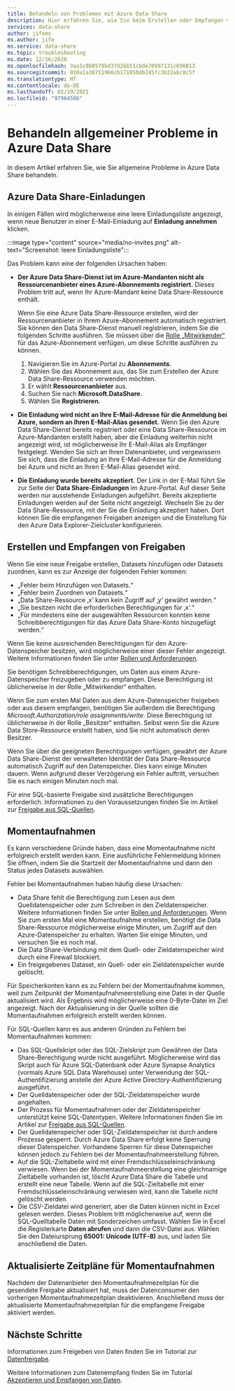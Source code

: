 ```yaml
---
title: Behandeln von Problemen mit Azure Data Share
description: Hier erfahren Sie, wie Sie beim Erstellen oder Empfangen von Datenfreigaben mit Azure Data Share Probleme mit Einladungen und Fehler behandeln.
services: data-share
author: jifems
ms.author: jife
ms.service: data-share
ms.topic: troubleshooting
ms.date: 12/16/2020
ms.openlocfilehash: 3aa1c0b8579bd37d2bb51cbde70997131c696813
ms.sourcegitcommit: 910a1a38711966cb171050db245fc3b22abc8c5f
ms.translationtype: HT
ms.contentlocale: de-DE
ms.lasthandoff: 03/19/2021
ms.locfileid: "97964506"
---
```

# <a name="troubleshoot-common-problems-in-azure-data-share"></a>Behandeln allgemeiner Probleme in Azure Data Share 

In diesem Artikel erfahren Sie, wie Sie allgemeine Probleme in Azure Data Share behandeln. 

## <a name="azure-data-share-invitations"></a>Azure Data Share-Einladungen 

In einigen Fällen wird möglicherweise eine leere Einladungsliste angezeigt, wenn neue Benutzer in einer E-Mail-Einladung auf **Einladung annehmen** klicken. 

:::image type="content" source="media/no-invites.png" alt-text="Screenshot: leere Einladungsliste":::

Das Problem kann eine der folgenden Ursachen haben:

* **Der Azure Data Share-Dienst ist im Azure-Mandanten nicht als Ressourcenanbieter eines Azure-Abonnements registriert.** Dieses Problem tritt auf, wenn Ihr Azure-Mandant keine Data Share-Ressource enthält. 

    Wenn Sie eine Azure Data Share-Ressource erstellen, wird der Ressourcenanbieter in Ihrem Azure-Abonnement automatisch registriert. Sie können den Data Share-Dienst manuell registrieren, indem Sie die folgenden Schritte ausführen. Sie müssen über die [Rolle „Mitwirkender“](../role-based-access-control/built-in-roles.md#contributor) für das Azure-Abonnement verfügen, um diese Schritte ausführen zu können. 

    1. Navigieren Sie im Azure-Portal zu **Abonnements**.
    1. Wählen Sie das Abonnement aus, das Sie zum Erstellen der Azure Data Share-Ressource verwenden möchten.
    1. Er wählt **Ressourcenanbieter** aus.
    1. Suchen Sie nach **Microsoft.DataShare**.
    1. Wählen Sie **Registrieren**.

* **Die Einladung wird nicht an Ihre E-Mail-Adresse für die Anmeldung bei Azure, sondern an Ihren E-Mail-Alias gesendet.** Wenn Sie den Azure Data Share-Dienst bereits registriert oder eine Data Share-Ressource im Azure-Mandanten erstellt haben, aber die Einladung weiterhin nicht angezeigt wird, ist möglicherweise Ihr E-Mail-Alias als Empfänger festgelegt. Wenden Sie sich an Ihren Datenanbieter, und vergewissern Sie sich, dass die Einladung an Ihre E-Mail-Adresse für die Anmeldung bei Azure und nicht an Ihren E-Mail-Alias gesendet wird.

* **Die Einladung wurde bereits akzeptiert.** Der Link in der E-Mail führt Sie zur Seite der **Data Share-Einladungen** im Azure-Portal. Auf dieser Seite werden nur ausstehende Einladungen aufgeführt. Bereits akzeptierte Einladungen werden auf der Seite nicht angezeigt. Wechseln Sie zu der Data Share-Ressource, mit der Sie die Einladung akzeptiert haben. Dort können Sie die empfangenen Freigaben anzeigen und die Einstellung für den Azure Data Explorer-Zielcluster konfigurieren.

## <a name="creating-and-receiving-shares"></a>Erstellen und Empfangen von Freigaben

Wenn Sie eine neue Freigabe erstellen, Datasets hinzufügen oder Datasets zuordnen, kann es zur Anzeige der folgenden Fehler kommen:

* „Fehler beim Hinzufügen von Datasets.“
* „Fehler beim Zuordnen von Datasets.“
* „Data Share-Ressource ‚x‘ kann kein Zugriff auf ‚y‘ gewährt werden.“
* „Sie besitzen nicht die erforderlichen Berechtigungen für ‚x‘.“
* „Für mindestens eine der ausgewählten Ressourcen konnten keine Schreibberechtigungen für das Azure Data Share-Konto hinzugefügt werden.“

Wenn Sie keine ausreichenden Berechtigungen für den Azure-Datenspeicher besitzen, wird möglicherweise einer dieser Fehler angezeigt. Weitere Informationen finden Sie unter [Rollen und Anforderungen](concepts-roles-permissions.md). 

Sie benötigen Schreibberechtigungen, um Daten aus einem Azure-Datenspeicher freizugeben oder zu empfangen. Diese Berechtigung ist üblicherweise in der Rolle „Mitwirkender“ enthalten. 

Wenn Sie zum ersten Mal Daten aus dem Azure-Datenspeicher freigeben oder aus diesem empfangen, benötigen Sie außerdem die Berechtigung *Microsoft.Authorization/role assignments/write*. Diese Berechtigung ist üblicherweise in der Rolle „Besitzer“ enthalten. Selbst wenn Sie die Azure Data Store-Ressource erstellt haben, sind Sie nicht automatisch deren Besitzer. 

Wenn Sie über die geeigneten Berechtigungen verfügen, gewährt der Azure Data Share-Dienst der verwalteten Identität der Data Share-Ressource automatisch Zugriff auf den Datenspeicher. Dies kann einige Minuten dauern. Wenn aufgrund dieser Verzögerung ein Fehler auftritt, versuchen Sie es nach einigen Minuten noch mal.

Für eine SQL-basierte Freigabe sind zusätzliche Berechtigungen erforderlich. Informationen zu den Voraussetzungen finden Sie im Artikel zur [Freigabe aus SQL-Quellen](how-to-share-from-sql.md).

## <a name="snapshots"></a>Momentaufnahmen
Es kann verschiedene Gründe haben, dass eine Momentaufnahme nicht erfolgreich erstellt werden kann. Eine ausführliche Fehlermeldung können Sie öffnen, indem Sie die Startzeit der Momentaufnahme und dann den Status jedes Datasets auswählen. 

Fehler bei Momentaufnahmen haben häufig diese Ursachen:

* Data Share fehlt die Berechtigung zum Lesen aus dem Quelldatenspeicher oder zum Schreiben in den Zieldatenspeicher. Weitere Informationen finden Sie unter [Rollen und Anforderungen](concepts-roles-permissions.md). Wenn Sie zum ersten Mal eine Momentaufnahme erstellen, benötigt die Data Share-Ressource möglicherweise einige Minuten, um Zugriff auf den Azure-Datenspeicher zu erhalten. Warten Sie einige Minuten, und versuchen Sie es noch mal.
* Die Data Share-Verbindung mit dem Quell- oder Zieldatenspeicher wird durch eine Firewall blockiert.
* Ein freigegebenes Dataset, ein Quell- oder ein Zieldatenspeicher wurde gelöscht.

Für Speicherkonten kann es zu Fehlern bei der Momentaufnahme kommen, weil zum Zeitpunkt der Momentaufnahmeerstellung eine Datei in der Quelle aktualisiert wird. Als Ergebnis wird möglicherweise eine 0-Byte-Datei im Ziel angezeigt. Nach der Aktualisierung in der Quelle sollten die Momentaufnahmen erfolgreich erstellt werden können.

Für SQL-Quellen kann es aus anderen Gründen zu Fehlern bei Momentaufnahmen kommen:

* Das SQL-Quellskript oder das SQL-Zielskript zum Gewähren der Data Share-Berechtigung wurde nicht ausgeführt. Möglicherweise wird das Skript auch für Azure SQL-Datenbank oder Azure Synapse Analytics (vormals Azure SQL Data Warehouse) unter Verwendung der SQL-Authentifizierung anstelle der Azure Active Directory-Authentifizierung ausgeführt.  
* Der Quelldatenspeicher oder der SQL-Zieldatenspeicher wurde angehalten.
* Der Prozess für Momentaufnahmen oder der Zieldatenspeicher unterstützt keine SQL-Datentypen. Weitere Informationen finden Sie im Artikel zur [Freigabe aus SQL-Quellen](how-to-share-from-sql.md#supported-data-types).
* Der Quelldatenspeicher oder SQL-Zieldatenspeicher ist durch andere Prozesse gesperrt. Durch Azure Data Share erfolgt keine Sperrung dieser Datenspeicher. Vorhandene Sperren für diese Datenspeicher können jedoch zu Fehlern bei der Momentaufnahmeerstellung führen.
* Auf die SQL-Zieltabelle wird mit einer Fremdschlüsseleinschränkung verwiesen. Wenn bei der Momentaufnahmeerstellung eine gleichnamige Zieltabelle vorhanden ist, löscht Azure Data Share die Tabelle und erstellt eine neue Tabelle. Wenn auf die SQL-Zieltabelle mit einer Fremdschlüsseleinschränkung verwiesen wird, kann die Tabelle nicht gelöscht werden.
* Die CSV-Zieldatei wird generiert, aber die Daten können nicht in Excel gelesen werden. Dieses Problem tritt möglicherweise auf, wenn die SQL-Quelltabelle Daten mit Sonderzeichen umfasst. Wählen Sie in Excel die Registerkarte **Daten abrufen** und dann die CSV-Datei aus. Wählen Sie den Dateiursprung **65001: Unicode (UTF-8)** aus, und laden Sie anschließend die Daten.

## <a name="updated-snapshot-schedules"></a>Aktualisierte Zeitpläne für Momentaufnahmen
Nachdem der Datenanbieter den Momentaufnahmezeitplan für die gesendete Freigabe aktualisiert hat, muss der Datenconsumer den vorherigen Momentaufnahmezeitplan deaktivieren. Anschließend muss der aktualisierte Momentaufnahmezeitplan für die empfangene Freigabe aktiviert werden. 

## <a name="next-steps"></a>Nächste Schritte

Informationen zum Freigeben von Daten finden Sie im Tutorial zur [Datenfreigabe](share-your-data.md). 

Weitere Informationen zum Datenempfang finden Sie im Tutorial [Akzeptieren und Empfangen von Daten](subscribe-to-data-share.md).